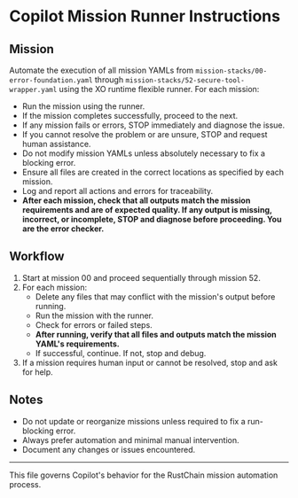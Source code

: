 # Copilot Mission Runner Instructions

## Mission
Automate the execution of all mission YAMLs from `mission-stacks/00-error-foundation.yaml` through `mission-stacks/52-secure-tool-wrapper.yaml` using the XO runtime flexible runner. For each mission:

- Run the mission using the runner.
- If the mission completes successfully, proceed to the next.
- If any mission fails or errors, STOP immediately and diagnose the issue.
- If you cannot resolve the problem or are unsure, STOP and request human assistance.
- Do not modify mission YAMLs unless absolutely necessary to fix a blocking error.
- Ensure all files are created in the correct locations as specified by each mission.
- Log and report all actions and errors for traceability.
- **After each mission, check that all outputs match the mission requirements and are of expected quality. If any output is missing, incorrect, or incomplete, STOP and diagnose before proceeding. You are the error checker.**

## Workflow
1. Start at mission 00 and proceed sequentially through mission 52.
2. For each mission:
   - Delete any files that may conflict with the mission's output before running.
   - Run the mission with the runner.
   - Check for errors or failed steps.
   - **After running, verify that all files and outputs match the mission YAML's requirements.**
   - If successful, continue. If not, stop and debug.
3. If a mission requires human input or cannot be resolved, stop and ask for help.

## Notes
- Do not update or reorganize missions unless required to fix a run-blocking error.
- Always prefer automation and minimal manual intervention.
- Document any changes or issues encountered.

---
This file governs Copilot's behavior for the RustChain mission automation process.
